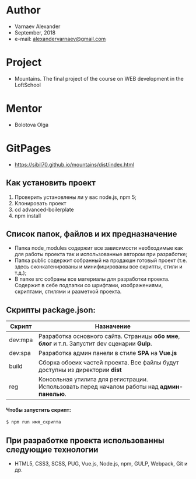 # Author
* Varnaev Alexander
* September, 2018
* e-mail: alexandervarnaev@gmail.com

# Project 
* Mountains. The final project of the course on WEB development in the LoftSchool

# Mentor
* Bolotova Olga

# GitPages
* https://sibil70.github.io/mountains/dist/index.html

## Как установить проект
1. Проверить установлены ли у вас node.js, npm 5;
2. Клонировать проект
3. cd advanced-boilerplate
4. npm install

## Список папок, файлов и их предназначение

* Папка node_modules содержит все зависимости необходимые как для работы проекта так и использованные автором при разработке;
* Папка public содержит собранный на продакшн готовый проект (т.е. здесь сконкатенированы и минифицированы все скрипты, стили и т.д.);
* В папке src собраны все материалы для разработки проекта. Содержит в себе подпапки со шрифтами, изображениями, скриптами, стилями и разметкой проекта.

## Скрипты package.json:

| Скрипт | Назначение |
| ------ | ------ |
| dev:mpa | Разработка основного сайта. Страницы **обо мне**, **блог** и т.п. Запустит dev сценарии **Gulp**. |
| dev:spa | Разработка админ панели в стиле **SPA** на **Vue.js** |
| build  | Сборка обоеих частей проекта. Все файлы будут доступны из директории **dist** |
| reg | Консольная утилита для регистрации. Использовать перед началом работы над **админ-панелью**. |

#### Чтобы запустить скрипт:
```sh
$ npm run имя_скрипта
```

## При разработке проекта использованны следующие технологии
* HTML5, CSS3, SCSS, PUG, Vue.js, Node.js, npm, GULP, Webpack, Git и др. 
